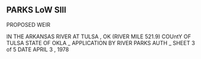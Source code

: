 <!-- image -->

## PARKS LoW SIll

<!-- image -->

<!-- image -->

PROPOSED WEIR

IN THE ARKANSAS RIVER AT TULSA , OK (RIVER MILE 521.9) COUntY OF TULSA STATE OF OKLA \_ APPLICATION BY RIVER PARKS AUTH \_ SHEET 3 of 5 DATE APRIL 3 , 1978